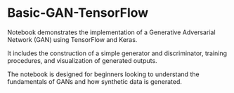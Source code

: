 # Basic-GAN-TensorFlow

Notebook demonstrates the implementation of a Generative Adversarial Network (GAN) using TensorFlow and Keras. 

It includes the construction of a simple generator and discriminator, training procedures, and visualization of generated outputs. 

The notebook is designed for beginners looking to understand the fundamentals of GANs and how synthetic data is generated.
